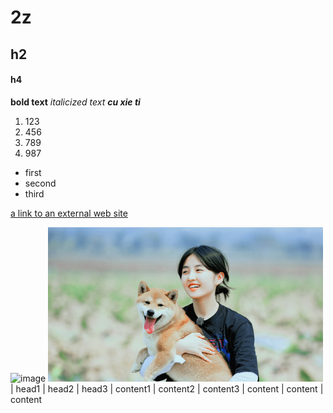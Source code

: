 # 2z
## h2
#### h4
**bold text**
*italicized text*
***cu xie ti***
1. 123
2. 456
3. 789
4. 987
- first
- second
- third

[a link to an external web site](www.baidu.com)

![image](https://gss0.baidu.com/-vo3dSag_xI4khGko9WTAnF6hhy/zhidao/pic/item/63d0f703918fa0ec0d994ef72d9759ee3c6ddbe9.jpg)
![image](./2.jpg)
| head1 | head2 | head3
| content1 | content2 | content3
| content | content | content

